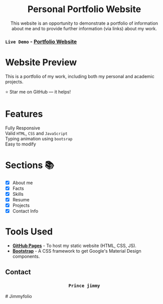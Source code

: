 <h1 align="center">Personal Portfolio Website </h1>

<p align="center">This website is an opportunity to demonstrate a portfolio of information about me and to provide further information (via links) about my work.<p>

### <code>Live Demo</code> - **[Portfolio Website](https://khaledelgamely.netlify.app)**

# Website Preview

This is a portfolio of my work, including both my personal and academic projects.

:star: Star me on GitHub — it helps!

# Features

Fully Responsive\
 Valid `HTML`, `CSS` and `JavaScript`\
 Typing animation using `bootsrap`\
 Easy to modify

# Sections 📚

- [x] About me
- [x] Facts
- [x] Skills
- [x] Resume
- [x] Projects
- [x] Contact Info

# Tools Used

- [<b>GitHub Pages</b>](https://create-react-app.dev/docs/deployment/#github-pages) - To host my static website (HTML, CSS, JS).
- [<b>Bootstrap</b>](https://bootstrap.com/) - A CSS framework to get Google's Material Design components.

## Contact

 <h3 align="center">
  <code> Prince jimmy </code>
</h3>
# Jimmyfolio
